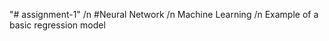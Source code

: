 "# assignment-1" /n
      #Neural Network  /n
     Machine Learning   /n
Example of a  basic regression model
